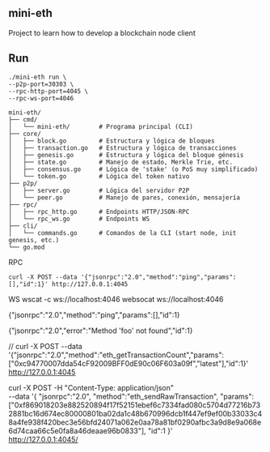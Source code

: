 ## mini-eth
Project to learn how to develop a blockchain node client
## Run


```shell script
./mini-eth run \
--p2p-port=30303 \
--rpc-http-port=4045 \
--rpc-ws-port=4046
```


```
mini-eth/
├── cmd/
│   └── mini-eth/        # Programa principal (CLI)
├── core/
│   ├── block.go         # Estructura y lógica de bloques
│   ├── transaction.go   # Estructura y lógica de transacciones
│   ├── genesis.go       # Estructura y lógica del bloque génesis
│   ├── state.go         # Manejo de estado, Merkle Trie, etc.
│   ├── consensus.go     # Lógica de 'stake' (o PoS muy simplificado)
│   └── token.go         # Lógica del token nativo
├── p2p/
│   ├── server.go        # Lógica del servidor P2P
│   └── peer.go          # Manejo de pares, conexión, mensajería
├── rpc/
│   ├── rpc_http.go      # Endpoints HTTP/JSON-RPC
│   └── rpc_ws.go        # Endpoints WS
├── cli/
│   └── commands.go      # Comandos de la CLI (start node, init genesis, etc.)
└── go.mod
```
RPC

    curl -X POST --data '{"jsonrpc":"2.0","method":"ping","params":[],"id":1}' http://127.0.0.1:4045
WS
    wscat -c ws://localhost:4046
    websocat  ws://localhost:4046

{"jsonrpc":"2.0","method":"ping","params":[],"id":1}

{"jsonrpc":"2.0","error":"Method 'foo' not found","id":1}

//
curl -X POST --data '{"jsonrpc":"2.0","method":"eth_getTransactionCount","params":["0xc94770007dda54cF92009BFF0dE90c06F603a09f","latest"],"id":1}' http://127.0.0.1:4045


curl -X POST -H "Content-Type: application/json" \
--data '{
"jsonrpc":"2.0",
"method":"eth_sendRawTransaction",
"params":["0xf869018203e882520894f17f52151ebef6c7334fad080c5704d77216b732881bc16d674ec80000801ba02da1c48b670996dcb1f447ef9ef00b33033c48a4fe938f420bec3e56bfd24071a062e0aa78a81bf0290afbc3a9d8e9a068e6d74caa66c5e0fa8a46deaae96b0833"],
"id":1
}' \
http://127.0.0.1:4045/

